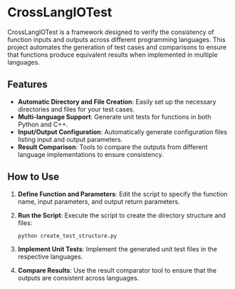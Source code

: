 # CrossLangIOTest

CrossLangIOTest is a framework designed to verify the consistency of function inputs and outputs across different programming languages. This project automates the generation of test cases and comparisons to ensure that functions produce equivalent results when implemented in multiple languages.

## Features

- **Automatic Directory and File Creation**: Easily set up the necessary directories and files for your test cases.
- **Multi-language Support**: Generate unit tests for functions in both Python and C++.
- **Input/Output Configuration**: Automatically generate configuration files listing input and output parameters.
- **Result Comparison**: Tools to compare the outputs from different language implementations to ensure consistency.


## How to Use

1. **Define Function and Parameters**:
    Edit the script to specify the function name, input parameters, and output return parameters.

2. **Run the Script**:
    Execute the script to create the directory structure and files:
    ```python
    python create_test_structure.py
    ```

3. **Implement Unit Tests**:
    Implement the generated unit test files in the respective languages.

4. **Compare Results**:
    Use the result comparator tool to ensure that the outputs are consistent across languages.
